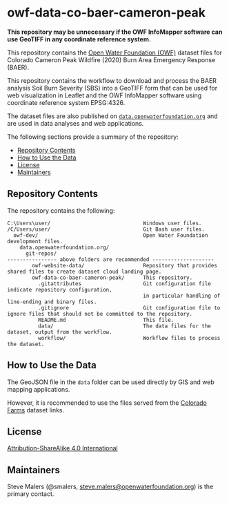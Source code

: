 # owf-data-co-baer-cameron-peak #

**This repository may be unnecessary if the OWF InfoMapper software can use GeoTIFF in any coordinate reference system.**

This repository contains the [Open Water Foundation (OWF)](https://openwaterfoundation.org)
dataset files for Colorado Cameron Peak Wildfire (2020) Burn Area Emergency Response (BAER).

This repository contains the workflow to download and process the BAER analysis
Soil Burn Severity (SBS)
into a GeoTIFF form that can be used for web visualization in Leaflet and the OWF InfoMapper software using
coordinate reference system EPSG:4326.

The dataset files are also published on
[`data.openwaterfoundation.org`](https://data.openwaterfoundation.org)
and are used in data analyses and web applications.

The following sections provide a summary of the repository:

* [Repository Contents](#repository-contents)
* [How to Use the Data](#how-to-use-the-data)
* [License](#license)
* [Maintainers](#maintainers)

## Repository Contents ##

The repository contains the following:

```text
C:\Users\user/                              Windows user files.
/C/Users/user/                              Git Bash user files.
  owf-dev/                                  Open Water Foundation development files.
    data.openwaterfoundation.org/
      git-repos/
---------------- above folders are recommended --------------------
        owf-website-data/                   Repository that provides shared files to create dataset cloud landing page.
        owf-data-co-baer-cameron-peak/      This repository.
          .gitattributes                    Git configuration file indicate repository configuration,
                                            in particular handling of line-ending and binary files.
          .gitignore                        Git configuration file to ignore files that should not be committed to the repository.
          README.md                         This file.
          data/                             The data files for the dataset, output from the workflow.
          workflow/                         Workflow files to process the dataset.
```

## How to Use the Data ##

The GeoJSON file in the `data` folder can be used directly by GIS and web mapping applications.

However, it is recommended to use the files served from the
[Colorado Farms](https://data.openwaterfoundation.org/country/us/usfs/baer/2020/cameron-peak) dataset links.

## License ##

[Attribution-ShareAlike 4.0 International](https://creativecommons.org/licenses/by-sa/4.0/)

## Maintainers ##

Steve Malers (@smalers, steve.malers@openwaterfoundation.org) is the primary contact.
